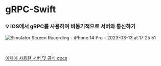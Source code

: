 # gRPC-Swift



### 💡 iOS에서 gRPC를 사용하여 비동기적으로 서버와 통신하기

![Simulator Screen Recording - iPhone 14 Pro - 2023-03-13 at 17 25 51](https://user-images.githubusercontent.com/63224278/224646463-b0a74cc3-a694-4457-96d4-62dc0865b51c.gif)


<br>

[예제에 사용한 서버 및 공식 docs](https://github.com/grpc/grpc-swift/tree/main/Sources/Examples/HelloWorld/Server)

<br>

